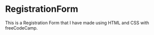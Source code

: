 # RegistrationForm
This is a Registration Form that I have made using HTML and CSS with freeCodeCamp.
